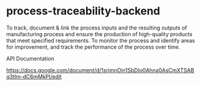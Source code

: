 # process-traceability-backend

To track, document & link the process inputs and the resulting outputs of manufacturing process and ensure the production of high-quality products that meet specified requirements. To monitor the process and identify areas for improvement, and track the performance of the process over time.


API Documentation

https://docs.google.com/document/d/1srimnOin1SbDIo0Ahna0AsCmXTSABq3tIm-dC6mMkPI/edit
